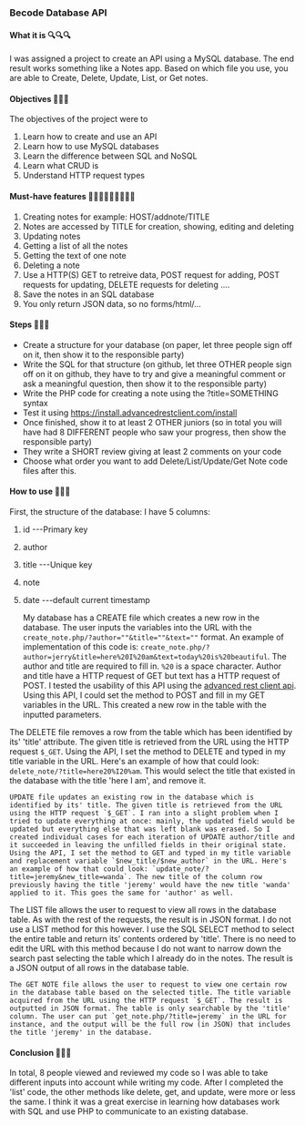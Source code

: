 ### Becode Database API

#### What it is 🔍🔍🔍
I was assigned a project to create an API using a MySQL database. The end result works something like a Notes app. Based on which file you use, you are able to Create, Delete, Update, List, or Get notes.

#### Objectives 📅📅📅
The objectives of the project were to
1. Learn how to create and use an API
2. Learn how to use MySQL databases
3. Learn the difference between SQL and NoSQL
4. Learn what CRUD is
5. Understand HTTP request types

#### Must-have features 👨🏽‍🏫👨🏽‍🏫👨🏽‍🏫
1. Creating notes for example: HOST/addnote/TITLE
2. Notes are accessed by TITLE for creation, showing, editing and deleting
3. Updating notes
4. Getting a list of all the notes
5. Getting the text of one note
6. Deleting a note
7. Use a HTTP(S) GET to retreive data, POST request for adding, POST requests for updating, DELETE requests for deleting ....
8. Save the notes in an SQL database
9. You only return JSON data, so no forms/html/... 

#### Steps 🛵🛵🛵
- Create a structure for your database (on paper, let three people sign off on it, then show it to the responsible party)
- Write the SQL for that structure (on github, let three OTHER people sign off on it on github, they have to try and give a meaningful comment or ask a meaningful question, then show it to the responsible party)
- Write the PHP code for creating a note using the ?title=SOMETHING syntax
- Test it using https://install.advancedrestclient.com/install
- Once finished, show it to at least 2 OTHER juniors (so in total you will have had 8 DIFFERENT people who saw your progress, then show the responsible party)
- They write a SHORT review giving at least 2 comments on your code
- Choose what order you want to add Delete/List/Update/Get Note code files after this.

#### How to use 👷‍👷‍👷‍
First, the structure of the database:
I have 5 columns:
1. id ---Primary key
2. author
3. title ---Unique key
4. note
5. date ---default current timestamp

    My database has a CREATE file which creates a new row in the database. The user inputs the variables into the URL with the `create_note.php/?author=""&title=""&text=""` format. An example of implementation of this code is: `create_note.php/?author=jerry&title=here%20I%20am&text=today%20is%20beautiful`. The author and title are required to fill in. `%20` is a space character. Author and title have a HTTP request of GET but text has a HTTP request of POST. I tested the usability of this API using the [advanced rest client api](https://install.advancedrestclient.com/install). Using this API, I could set the method to POST and fill in my GET variables in the URL. This created a new row in the table with the inputted parameters.

The DELETE file removes a row from the table which has been identified by its' 'title' attribute. The given title is retrieved from the URL using the HTTP request `$_GET`. Using the API, I set the method to DELETE and typed in my title variable in the URL. Here's an example of how that could look: `delete_note/?title=here20%I20%am`. This would select the title that existed in the database with the title 'here I am', and remove it.

    UPDATE file updates an existing row in the database which is identified by its' title. The given title is retrieved from the URL using the HTTP request `$_GET`. I ran into a slight problem when I tried to update everything at once: mainly, the updated field would be updated but everything else that was left blank was erased. So I created individual cases for each iteration of UPDATE author/title and it succeeded in leaving the unfilled fields in their original state.
    Using the API, I set the method to GET and typed in my title variable and replacement variable `$new_title/$new_author` in the URL. Here's an example of how that could look: `update_note/?title=jeremy&new_title=wanda`. The new title of the column row previously having the title 'jeremy' would have the new title 'wanda' applied to it. This goes the same for 'author' as well.

The LIST file allows the user to request to view all rows in the database table. As with the rest of the requests, the result is in JSON format. I do not use a LIST method for this however. I use the SQL SELECT method to select the entire table and return its' contents ordered by 'title'. There is no need to edit the URL with this method because I do not want to narrow down the search past selecting the table which I already do in the notes. The result is a JSON output of all rows in the database table.

    The GET NOTE file allows the user to request to view one certain row in the database table based on the selected title. The title variable acquired from the URL using the HTTP request `$_GET`. The result is outputted in JSON format. The table is only searchable by the 'title' column. The user can put `get_note.php/?title=jeremy` in the URL for instance, and the output will be the full row (in JSON) that includes the title 'jeremy' in the database.

#### Conclusion 📔📔📔
In total, 8 people viewed and reviewed my code so I was able to take different inputs into account while writing my code. After I completed the 'list' code, the other methods like delete, get, and update, were more or less the same. I think it was a great exercise in learning how databases work with SQL and use PHP to communicate to an existing database.